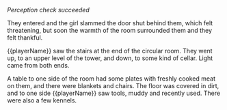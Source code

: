 _Perception check succeeded_

They entered and the girl slammed the door shut behind them, which felt threatening, but soon the warmth of the room surrounded them and they felt thankful.

{{playerName}} saw the stairs at the end of the circular room. They went up, to an upper level of the tower, and down, to some kind of cellar. Light came from both ends.

A table to one side of the room had some plates with freshly cooked meat on them, and there were blankets and chairs. The floor was covered in dirt, and to one side {{playerName}} saw tools, muddy and recently used. There were also a few kennels.
